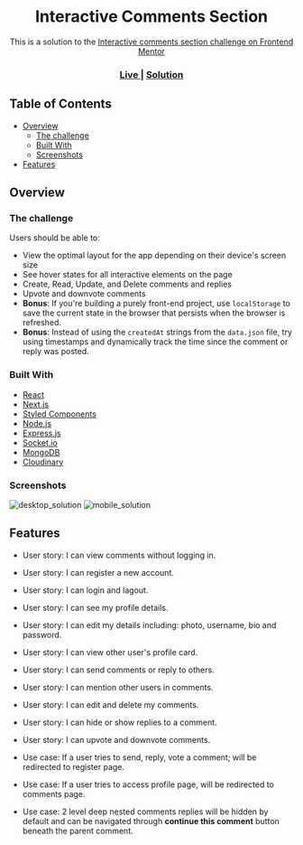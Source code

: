 <h1 align="center">Interactive Comments Section</h1>

<div align="center">
This is a solution to the <a href="https://www.frontendmentor.io/challenges/interactive-comments-section-iG1RugEG9" target="_blank">Interactive comments section challenge on Frontend Mentor</a>
</div>

<div align="center">
  <h3>
    <a href="https://fem-comments-section.vercel.app">
      Live
    </a>
    <span> | </span>
    <a href="https://github.com/eraybarslan/fem-comments-section">
      Solution
    </a>
  </h3>
</div>

## Table of Contents

- [Overview](#overview)
  - [The challenge](#the-challenge)
  - [Built With](#built-with)
  - [Screenshots](#screenshots)
- [Features](#features)

## Overview

### The challenge

Users should be able to:

- View the optimal layout for the app depending on their device's screen size
- See hover states for all interactive elements on the page
- Create, Read, Update, and Delete comments and replies
- Upvote and downvote comments
- **Bonus**: If you're building a purely front-end project, use `localStorage` to save the current state in the browser that persists when the browser is refreshed.
- **Bonus**: Instead of using the `createdAt` strings from the `data.json` file, try using timestamps and dynamically track the time since the comment or reply was posted.

### Built With

- [React](https://reactjs.org/)
- [Next.js](https://nextjs.org/)
- [Styled Components](https://styled-components.com/)
- [Node.js](https://nodejs.org/)
- [Express.js](https://expressjs.com/)
- [Socket.io](https://socket.io/)
- [MongoDB](https://www.mongodb.com/)
- [Cloudinary](https://cloudinary.com/)

### Screenshots

![desktop_solution](/client/public/screenshots/ss_desktop.png)
![mobile_solution](/client/public/screenshots/ss_mobile.png)

## Features

- User story: I can view comments without logging in.
- User story: I can register a new account.
- User story: I can login and lagout.
- User story: I can see my profile details.
- User story: I can edit my details including: photo, username, bio and password.
- User story: I can view other user's profile card.
- User story: I can send comments or reply to others.
- User story: I can mention other users in comments.
- User story: I can edit and delete my comments.
- User story: I can hide or show replies to a comment.
- User story: I can upvote and downvote comments.

- Use case: If a user tries to send, reply, vote a comment; will be redirected to register page.
- Use case: If a user tries to access profile page, will be redirected to comments page.
- Use case: 2 level deep nested comments replies will be hidden by default and can be navigated through **continue this comment** button beneath the parent comment.